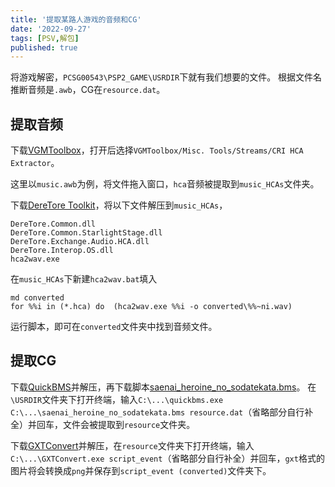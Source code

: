 ```yaml
---
title: '提取某路人游戏的音频和CG'
date: '2022-09-27'
tags: [PSV,解包]
published: true
---
```

将游戏解密，`PCSG00543\PSP2_GAME\USRDIR`下就有我们想要的文件。
根据文件名推断音频是`.awb`，CG在`resource.dat`。

## 提取音频

下载[VGMToolbox](https://sourceforge.net/projects/vgmtoolbox/)，打开后选择`VGMToolbox/Misc. Tools/Streams/CRI HCA Extractor`。

这里以`music.awb`为例，将文件拖入窗口，`hca`音频被提取到`music_HCAs`文件夹。

下载[DereTore Toolkit](https://github.com/OpenCGSS/DereTore/releases)，将以下文件解压到`music_HCAs`，

```
DereTore.Common.dll
DereTore.Common.StarlightStage.dll
DereTore.Exchange.Audio.HCA.dll
DereTore.Interop.OS.dll
hca2wav.exe
```

在`music_HCAs`下新建`hca2wav.bat`填入

```
md converted
for %%i in (*.hca) do  (hca2wav.exe %%i -o converted\%%~ni.wav)
```

运行脚本，即可在`converted`文件夹中找到音频文件。

## 提取CG

下载[QuickBMS](https://aluigi.altervista.org/papers/quickbms.zip)并解压，再下载脚本[saenai_heroine_no_sodatekata.bms](https://aluigi.altervista.org/bms/saenai_heroine_no_sodatekata.bms)。
在`\USRDIR`文件夹下打开终端，输入`C:\...\quickbms.exe C:\...\saenai_heroine_no_sodatekata.bms resource.dat`（省略部分自行补全）并回车，文件会被提取到`resource`文件夹。

下载[GXTConvert](https://github.com/xdanieldzd/GXTConvert/releases)并解压，在`resource`文件夹下打开终端，输入`C:\...\GXTConvert.exe script_event`（省略部分自行补全）并回车，`gxt`格式的图片将会转换成`png`并保存到`script_event (converted)`文件夹下。
